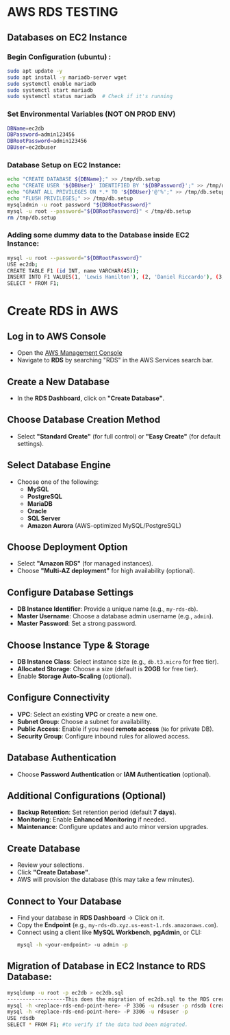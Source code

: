# AWS RDS TESTING

## Databases on EC2 Instance 
### Begin Configuration (ubuntu) :
```bash
sudo apt update -y
sudo apt install -y mariadb-server wget
sudo systemctl enable mariadb
sudo systemctl start mariadb
sudo systemctl status mariadb  # Check if it's running
```
### Set Environmental Variables (NOT ON PROD ENV)
```bash
DBName=ec2db
DBPassword=admin123456
DBRootPassword=admin123456
DBUser=ec2dbuser
```
### Database Setup on EC2 Instance:
```bash
echo "CREATE DATABASE ${DBName};" >> /tmp/db.setup
echo "CREATE USER '${DBUser}' IDENTIFIED BY '${DBPassword}';" >> /tmp/db.setup
echo "GRANT ALL PRIVILEGES ON *.* TO '${DBUser}'@'%';" >> /tmp/db.setup
echo "FLUSH PRIVILEGES;" >> /tmp/db.setup
mysqladmin -u root password "${DBRootPassword}"
mysql -u root --password="${DBRootPassword}" < /tmp/db.setup
rm /tmp/db.setup
```
### Adding some dummy data to the Database inside EC2 Instance:
```bash
mysql -u root --password="${DBRootPassword}"
USE ec2db;
CREATE TABLE F1 (id INT, name VARCHAR(45));
INSERT INTO F1 VALUES(1, 'Lewis Hamilton'), (2, 'Daniel Riccardo'), (3, 'Sebastian vettel'), (4, 'kanye west');
SELECT * FROM F1;
```
# Create RDS in AWS

## Log in to AWS Console
- Open the [AWS Management Console](https://aws.amazon.com/console/)
- Navigate to **RDS** by searching "RDS" in the AWS Services search bar.

## Create a New Database
- In the **RDS Dashboard**, click on **"Create Database"**.

## Choose Database Creation Method
- Select **"Standard Create"** (for full control) or **"Easy Create"** (for default settings).

## Select Database Engine
- Choose one of the following:
  - **MySQL**
  - **PostgreSQL**
  - **MariaDB**
  - **Oracle**
  - **SQL Server**
  - **Amazon Aurora** (AWS-optimized MySQL/PostgreSQL)

## Choose Deployment Option
- Select **"Amazon RDS"** (for managed instances).
- Choose **"Multi-AZ deployment"** for high availability (optional).

## Configure Database Settings
- **DB Instance Identifier**: Provide a unique name (e.g., `my-rds-db`).
- **Master Username**: Choose a database admin username (e.g., `admin`).
- **Master Password**: Set a strong password.

## Choose Instance Type & Storage
- **DB Instance Class**: Select instance size (e.g., `db.t3.micro` for free tier).
- **Allocated Storage**: Choose a size (default is **20GB** for free tier).
- Enable **Storage Auto-Scaling** (optional).

## Configure Connectivity
- **VPC**: Select an existing **VPC** or create a new one.
- **Subnet Group**: Choose a subnet for availability.
- **Public Access**: Enable if you need **remote access** (`No` for private DB).
- **Security Group**: Configure inbound rules for allowed access.

## Database Authentication
- Choose **Password Authentication** or **IAM Authentication** (optional).

## Additional Configurations (Optional)
- **Backup Retention**: Set retention period (default **7 days**).
- **Monitoring**: Enable **Enhanced Monitoring** if needed.
- **Maintenance**: Configure updates and auto minor version upgrades.

## Create Database
- Review your selections.
- Click **"Create Database"**.
- AWS will provision the database (this may take a few minutes).

## Connect to Your Database
- Find your database in **RDS Dashboard** → Click on it.
- Copy the **Endpoint** (e.g., `my-rds-db.xyz.us-east-1.rds.amazonaws.com`).
- Connect using a client like **MySQL Workbench**, **pgAdmin**, or CLI:
  ```bash
  mysql -h <your-endpoint> -u admin -p
## Migration of Database in EC2 Instance to RDS Database:
```bash
mysqldump -u root -p ec2db > ec2db.sql
-------------------This does the migration of ec2db.sql to the RDS created Database-----------------------------------
mysql -h <replace-rds-end-point-here> -P 3306 -u rdsuser -p rdsdb (created during the creation of the RDS) < ec2db.sql
mysql -h <replace-rds-end-point-here> -P 3306 -u rdsuser -p
USE rdsdb
SELECT * FROM F1; #to verify if the data had been migrated.
```


